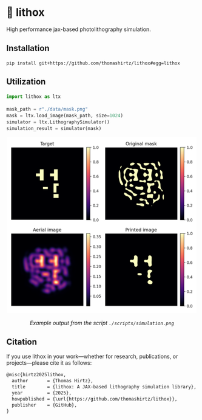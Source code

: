 # 🔬 lithox

High performance jax-based photolithography simulation.

## Installation 

```
pip install git+https://github.com/thomashirtz/lithox#egg=lithox
```

## Utilization 

```python
import lithox as ltx

mask_path = r"./data/mask.png"
mask = ltx.load_image(mask_path, size=1024)
simulator = ltx.LithographySimulator()
simulation_result = simulator(mask)
```

<p align="center"> <img src="./scripts/simulation.png" alt="scripts/simulation.png" width="500"/> </p> <p align="center"><em>Example output from the script <code>./scripts/simulation.png</code></em></p>

## Citation

If you use lithox in your work—whether for research, publications, or projects—please cite it as follows:

```
@misc{hirtz2025lithox,
  author       = {Thomas Hirtz},
  title        = {lithox: A JAX-based lithography simulation library},
  year         = {2025},
  howpublished = {\url{https://github.com/thomashirtz/lithox}},
  publisher    = {GitHub},
}
```
